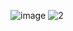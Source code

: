![image](https://github.com/LarionovDaniil/Wb_SberMarket_parsing/assets/110013254/87018452-0a28-4537-83f0-f3928a095024)
![2](https://github.com/LarionovDaniil/Wb_SberMarket_parsing/assets/110013254/ff221d34-cdce-4454-9df7-5fec9ee50189)


